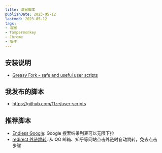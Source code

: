 ```yaml
---
title: 油猴脚本
publishDate: 2023-05-12
lastmod: 2023-05-12
tags:
- 油猴
- Tampermonkey
- Chrome
- 插件
---
```


## 安装说明

- [Greasy Fork - safe and useful user scripts](https://greasyfork.org/en)

## 我发布的脚本

- <https://github.com/11ze/user-scripts>

## 推荐脚本

- [Endless Google](https://openuserjs.org/scripts/tumpio/Endless_Google): Google 搜索结果列表可以无限下拉
- [redirect 外链跳转](https://greasyfork.org/en/scripts/416338-redirect-%E5%A4%96%E9%93%BE%E8%B7%B3%E8%BD%AC): 从 QQ 邮箱、知乎等网站点击外链时自动跳转，免去点击步骤
